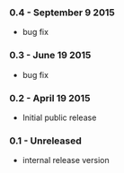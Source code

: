 ### 0.4 - September 9 2015
* bug fix

### 0.3 - June 19 2015
* bug fix

### 0.2 - April 19 2015
* Initial public release

### 0.1 - Unreleased
* internal release version
